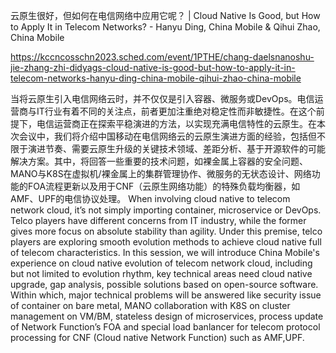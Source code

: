 云原生很好，但如何在电信网络中应用它呢？ | Cloud Native Is Good, but How to Apply It in Telecom Networks? - Hanyu Ding, China Mobile & Qihui Zhao, China Mobile

https://kccncosschn2023.sched.com/event/1PTHE/chang-daelsnanoshu-jie-zhang-zhi-didyags-cloud-native-is-good-but-how-to-apply-it-in-telecom-networks-hanyu-ding-china-mobile-qihui-zhao-china-mobile

当将云原生引入电信网络云时，并不仅仅是引入容器、微服务或DevOps。电信运营商与IT行业有着不同的关注点，前者更加注重绝对稳定性而非敏捷性。在这个前提下，电信运营商正在探索平稳演进的方法，以实现充满电信特性的云原生。在本次会议中，我们将介绍中国移动在电信网络云的云原生演进方面的经验，包括但不限于演进节奏、需要云原生升级的关键技术领域、差距分析、基于开源软件的可能解决方案。其中，将回答一些重要的技术问题，如裸金属上容器的安全问题、MANO与K8S在虚拟机/裸金属上的集群管理协作、微服务的无状态设计、网络功能的FOA流程更新以及用于CNF（云原生网络功能）的特殊负载均衡器，如AMF、UPF的电信协议处理。 
When involving cloud native to telecom network cloud, it’s not simply importing container, microservice or DevOps. Telco players have different concerns from IT industry, while the former gives more focus on absolute stability than agility. Under this premise, telco players are exploring smooth evolution methods to achieve cloud native full of telecom characteristics. In this session, we will introduce China Mobile's experience on cloud native evolution of telecom network cloud, including but not limited to evolution rhythm, key technical areas need cloud native upgrade, gap analysis, possible solutions based on open-source software. Within which, major technical problems will be answered like security issue of container on bare metal, MANO collaboration with K8S on cluster management on VM/BM, stateless design of microservices, process update of Network Function’s FOA and special load banlancer for telecom protocol processing for CNF (Cloud native Network Function) such as AMF,UPF.